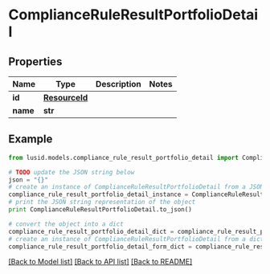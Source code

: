 # ComplianceRuleResultPortfolioDetail


## Properties
Name | Type | Description | Notes
------------ | ------------- | ------------- | -------------
**id** | [**ResourceId**](ResourceId.md) |  | 
**name** | **str** |  | 

## Example

```python
from lusid.models.compliance_rule_result_portfolio_detail import ComplianceRuleResultPortfolioDetail

# TODO update the JSON string below
json = "{}"
# create an instance of ComplianceRuleResultPortfolioDetail from a JSON string
compliance_rule_result_portfolio_detail_instance = ComplianceRuleResultPortfolioDetail.from_json(json)
# print the JSON string representation of the object
print ComplianceRuleResultPortfolioDetail.to_json()

# convert the object into a dict
compliance_rule_result_portfolio_detail_dict = compliance_rule_result_portfolio_detail_instance.to_dict()
# create an instance of ComplianceRuleResultPortfolioDetail from a dict
compliance_rule_result_portfolio_detail_form_dict = compliance_rule_result_portfolio_detail.from_dict(compliance_rule_result_portfolio_detail_dict)
```
[[Back to Model list]](../README.md#documentation-for-models) [[Back to API list]](../README.md#documentation-for-api-endpoints) [[Back to README]](../README.md)



